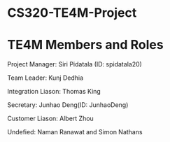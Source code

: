 # CS320-TE4M-Project

# TE4M Members and Roles
Project Manager: Siri Pidatala (ID: spidatala20) 

Team Leader: Kunj Dedhia

Integration Liason: Thomas King

Secretary: Junhao Deng(ID: JunhaoDeng)

Customer Liason: Albert Zhou

Undefied: Naman Ranawat and Simon Nathans
					
